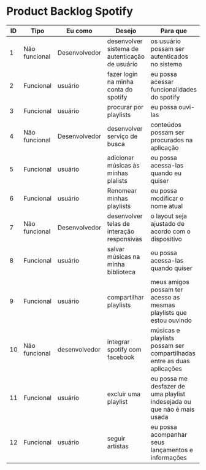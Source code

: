 # Product Backlog Spotify

|ID|Tipo|Eu como|Desejo|Para que|Prioridade|Status|
|--|--|--|--|--|--|--|
|1|Não funcional|Desenvolvedor|desenvolver sistema de autenticação de usuário|os usuário possam ser autenticados no sistema|Alta|To do|
|2|Funcional| usuário| fazer login na minha conta do spotify | eu possa acessar funcionalidades do spotify|Alta|To do|
|3|Funcional|usuário|procurar por playlists|eu possa ouvi-las|Alta|To do|
|4|Não funcional|Desenvolvedor|desenvolver serviço de busca|conteúdos possam ser procurados na aplicação|Alta|To do|
|5|Funcional|usuário|adicionar músicas às minhas plalists|eu possa acessa-las quando eu quiser|Alta|To do|
|6|Funcional|usuário|Renomear minhas playlists|eu possa modificar o nome atual|Média|To do|
|7|Não funcional|Desenvolvedor|desenvolver telas de interação responsivas|o layout seja ajustado de acordo com o dispositivo|Alta|To do|
|8|Funcional|usuário|salvar músicas na minha biblioteca|eu possa acessa-las quando quiser|Alta|To do|
|9|Funcional|usuário|compartilhar playlists|meus amigos possam ter acesso as mesmas playlists que estou ouvindo|Média|To do|
|10|Não funcional|desenvolvedor|integrar spotify com  facebook|músicas e playlists possam ser compartilhadas entre as duas aplicações|Média|To do|
|11|Funcional|usuário|excluir uma playlist|eu possa me desfazer de uma playlist indesejada ou que não é mais usada|Alta|To do|
|12|Funcional|usuário|seguir artistas|eu possa acompanhar seus lançamentos e informações|Média|To do|




